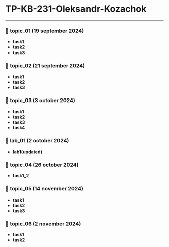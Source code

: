 # TP-KB-231-Oleksandr-Kozachok

---


### 📂 topic_01 (19 september 2024)
- **task1**
- **task2**
- **task3**

### 📂 topic_02 (21 september 2024)
- **task1**
- **task2**
- **task3**

### 📂 topic_03 (3 october 2024)
- **task1**
- **task2**
- **task3**
- **task4**

### 📂 lab_01 (2 october 2024)
- **lab1(updated)**

### 📂 topic_04 (26 october 2024)
- **task1_2**

### 📂 topic_05 (14 november 2024)
- **task1**
- **task2**
- **task3**

### 📂 topic_06 (2 november 2024)
- **task1**
- **task2**
